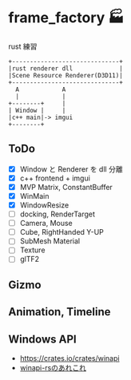 # frame_factory 🏭
rust 練習

```
+------------------------------+
|rust renderer dll             |
|Scene Resource Renderer(D3D11)|
+------------------------------+
  A            A
  |            |
+--------+     |
| Window |     |
|c++ main|-> imgui
+--------+
```

## ToDo

* [x] Window と Renderer を dll 分離
* [x] c++ frontend + imgui
* [x] MVP Matrix, ConstantBuffer
* [x] WinMain
* [x] WindowResize
* [ ] docking, RenderTarget
* [ ] Camera, Mouse
* [ ] Cube, RightHanded Y-UP
* [ ] SubMesh Material
* [ ] Texture
* [ ] glTF2

## Gizmo
## Animation, Timeline

## Windows API

* https://crates.io/crates/winapi
* [winapi-rsのあれこれ](https://qiita.com/LNSEAB/items/88056dfd74a50676dec0)
